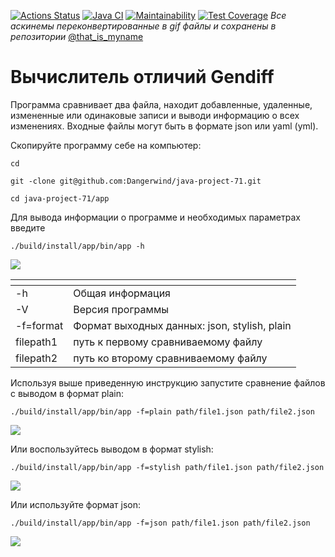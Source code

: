 
[![Actions Status](https://github.com/Dangerwind/java-project-71/actions/workflows/hexlet-check.yml/badge.svg)](https://github.com/Dangerwind/java-project-71/actions) [![Java CI](https://github.com/Dangerwind/java-project-71/actions/workflows/main.yml/badge.svg)](https://github.com/Dangerwind/java-project-71/actions/workflows/main.yml) [![Maintainability](https://api.codeclimate.com/v1/badges/89d9658bf7fac506ca70/maintainability)](https://codeclimate.com/github/Dangerwind/java-project-71/maintainability) [![Test Coverage](https://api.codeclimate.com/v1/badges/89d9658bf7fac506ca70/test_coverage)](https://codeclimate.com/github/Dangerwind/java-project-71/test_coverage)
_Все аскинемы переконвертированные в gif файлы и сохранены в репозитории_
[@that_is_myname](https://t.me/that_is_myname "Telegram")

# Вычислитель отличий Gendiff
  Программа сравнивает два файла, находит добавленные, удаленные, измененные или одинаковые записи и выводи информацию о всех изменениях.
Входные файлы могут быть в формате json или yaml (yml).

  Скопируйте программу себе на компьютер:
```
cd
```
```
git -clone git@github.com:Dangerwind/java-project-71.git
```
```
cd java-project-71/app
```
  Для вывода информации о программе и необходимых параметрах введите
```
./build/install/app/bin/app -h
```

![](https://github.com/Dangerwind/java-project-71/blob/main/GIF/01-help.gif)


| <!-- -->  | <!-- -->                                     |
|:----------|:---------------------------------------------|
| -h        | Общая информация                             |
| -V        | Версия программы                             |
| -f=format | Формат выходных данных: json, stylish, plain |
| filepath1 | путь к первому сравниваемому файлу           |
| filepath2 | путь ко второму сравниваемому файлу          |

  Используя выше приведенную инструкцию запустите сравнение файлов с выводом в формат plain:
```
./build/install/app/bin/app -f=plain path/file1.json path/file2.json
```
![](https://github.com/Dangerwind/java-project-71/blob/main/GIF/02-plain.gif)
 
  Или воспользуйтесь выводом в формат stylish:
```
./build/install/app/bin/app -f=stylish path/file1.json path/file2.json
```
![](https://github.com/Dangerwind/java-project-71/blob/main/GIF/03-stylish.gif)

  Или используйте формат json:
```
./build/install/app/bin/app -f=json path/file1.json path/file2.json
```
![](https://github.com/Dangerwind/java-project-71/blob/main/GIF/04-json.gif)
